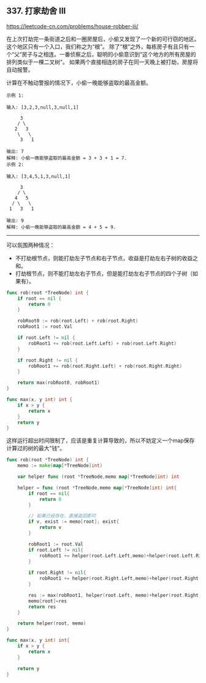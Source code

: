 ## 337. 打家劫舍 III

https://leetcode-cn.com/problems/house-robber-iii/


在上次打劫完一条街道之后和一圈房屋后，小偷又发现了一个新的可行窃的地区。这个地区只有一个入口，我们称之为“根”。 除了“根”之外，每栋房子有且只有一个“父“房子与之相连。一番侦察之后，聪明的小偷意识到“这个地方的所有房屋的排列类似于一棵二叉树”。 如果两个直接相连的房子在同一天晚上被打劫，房屋将自动报警。

计算在不触动警报的情况下，小偷一晚能够盗取的最高金额。
```
示例 1:

输入: [3,2,3,null,3,null,1]

     3
    / \
   2   3
    \   \ 
     3   1

输出: 7 
解释: 小偷一晚能够盗取的最高金额 = 3 + 3 + 1 = 7.
示例 2:

输入: [3,4,5,1,3,null,1]

     3
    / \
   4   5
  / \   \ 
 1   3   1

输出: 9
解释: 小偷一晚能够盗取的最高金额 = 4 + 5 = 9.
```

---

可以氛围两种情况：
- 不打劫根节点，则能打劫左子节点和右子节点，收益是打劫左右子树的收益之和。
- 打劫根节点，则不能打劫左右子节点，但是能打劫左右子节点的四个子树（如果有）。


```go
func rob(root *TreeNode) int {
    if root == nil {
        return 0
    }

    robRoot0 := rob(root.Left) + rob(root.Right)
    robRoot1 := root.Val

    if root.Left != nil {
        robRoot1 += rob(root.Left.Left) + rob(root.Left.Right)
    }

    if root.Right != nil {
        robRoot1 += rob(root.Right.Left) + rob(root.Right.Right)
    }

    return max(robRoot0, robRoot1)
}

func max(x, y int) int {
    if x > y {
        return x
    }
    return y
}
```

这样运行超出时间限制了，应该是重复计算导致的，所以不妨定义一个map保存计算过的树的最大"钱"。



```go
func rob(root *TreeNode) int {
    memo := make(map[*TreeNode]int)

    var helper func (root *TreeNode,memo map[*TreeNode]int) int

    helper = func (root *TreeNode,memo map[*TreeNode]int) int{
        if root == nil{
            return 0
        }

        // 如果已经存在，直接返回即可
        if v, exist := memo[root]; exist{
            return v
        }

        robRoot1 := root.Val
        if root.Left != nil{
            robRoot1 += helper(root.Left.Left,memo)+helper(root.Left.Right,memo)
        }
        
        if root.Right != nil{
            robRoot1 += helper(root.Right.Left,memo)+helper(root.Right.Right,memo)
        }

        res := max(robRoot1, helper(root.Left, memo)+helper(root.Right, memo))
        memo[root]=res
        return res
    }

    return helper(root, memo)
}

func max(x, y int) int{
    if x > y {
        return x
    }

    return y
}
```
